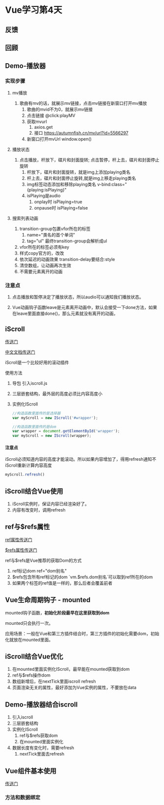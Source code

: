 # Vue学习第4天

## 反馈



## 回顾



## Demo-播放器

### 实现步骤

1. mv播放

   1. 歌曲有mv的话，就展示mv链接，点击mv链接在新窗口打开mv播放
      1. 歌曲的mvid不为0，就展示mv链接
      2. 点击链接 @click:playMV
      3. 获取mvurl
         1. axios.get
         2. 接口 <https://autumnfish.cn/mv/url?id=5566297>
      4. 新窗口打开mvUrl window.open()

2. 播放状态

   1. 点击播放，杆放下，碟片和封面旋转; 点击暂停，杆上去，碟片和封面停止旋转
      1. 杆放下，碟片和封面旋转，就是img上添加playing类名
      2. 杆上去，碟片和封面停止旋转,就是img上移走playing类名
      3. img标签动态添加和移除playing类名 v-bind:class="{playing:isPlaying}"
      4. isPlaying是audio
         1. onplay时 isPlaying=true
         2. onpause时 isPlaying=false

3. 搜索列表动画

   1. transition-group包裹vfor所在的标签
      1. name="类名的首个单词"
      2. tag="ul" 最终transition-group会解析成ul
   2. vfor所在的标签必须有key
   3. 样式copy官方的，改改
   4. 依次延迟的动画效果 transition-delay要结合:style
   5. 清空数组，让动画再次生效
   6. 不需要元素离开的动画

   

### 注意点

1. 点击播放和暂停决定了播放状态，所以audio可以通知我们播放状态。

2. Vue动画钩子函数leave是元素离开动画中，默认会接受一下done方法，如果在leave里面直接done()，那么元素就没有离开的动画，



## iScroll

[传送门](https://github.com/cubiq/iscroll)

[中文文档传送门](http://caibaojian.com/iscroll-5/)

iScroll是一个比较好用的滚动插件

使用方法

1. 导包 引入iscroll.js

2. 三层嵌套结构，最外层的高度必须比内容高度小

3. 实例化IScroll

   ```js
   //构造函数里面传的是选择器
   var myScroll = new IScroll('#wrapper');
   
   //构造函数里面传的是dom
   var wrapper = document.getElementById('wrapper');
   var myScroll = new IScroll(wrapper);
   ```



#### 注意点

​	iScroll必须知道内容的高度才能滚动。所以如果内容增加了，得用refresh通知不iScroll重新计算内容高度

```js
myScroll.refresh()
```



## iScroll结合Vue使用

1. iScroll实例时，保证内容已经渲染好了。
2. 内容有改变时，调用refresh



## ref与$refs属性

[ref属性传送门](https://cn.vuejs.org/v2/api/#ref)

[$refs属性传送门](https://cn.vuejs.org/v2/api/#vm-refs)

ref与$refs是Vue推荐的获取Dom的方式

1. ref标记dom  ref="dom别名"
2. $refs包含所有ref标记的dom `vm.$refs.dom别名`可以取到ref所在的dom
3. 如果两个标签的ref值是一样的，那么后者会覆盖前者



## Vue生命周期钩子 - mounted

mounted钩子函数，**初始化阶段最早在这里获取到dom**

mounted只会执行一次。

应用场景：一般在Vue和第三方插件结合时，第三方插件的初始化需要dom，初始化就放在mounted里面。



## iScroll结合Vue优化

1. 在mounted里面实例化IScroll，最早能在mounted获取到dom
2. ref与$refs操作dom
3. 数组新增后，在nextTick里面iscroll refresh
4. 页面渲染无关的属性，最好添加为Vue实例的属性，不要放在data



## Demo-播放器结合iscroll

1.  引入iscroll
2. 三层嵌套结构
3. 实例化IScroll
   1. ref与$refs获取dom
   2. 在mounted里面实例化
4. 数据长度有变化时，需要refresh
   1. nextTick里面去refresh



## Vue组件基本使用

[传送门](https://cn.vuejs.org/v2/guide/components.html)

### 方法和数据绑定























